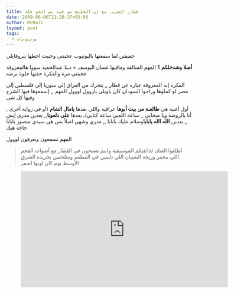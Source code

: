 ```yaml
---
title: قطار العرب, مع إن الخليج مو فيه بس الجو فلة
date: 2009-06-06T21:20:37+03:00
author: Mo9a7i
layout: post
tags:
  - يوتيوبات
---
```


حقيقتن لما سمعتها باليوتيوب عجبتني وحبيت احطها ببروفايلي

**أصلا وشدخلكم ؟**
المهم السالفة ومافيها
غسان اليوسف + دينا عبدالحميد سووا هالمعزوفة عجبتني مرة والفكرة حقتها حلوة برضه

الفكرة إنه المعزوفة عبارة عن قطار ,, يتحرك من العراق إلى سوريا إلى فلسطين إلى مصر لو كملوها وراحوا السودان كان ياويلي يازوول لووول
المهم ,, إسمعوها فيها الشرح وفيها كل شي

أول أغنية هي **طالعـة من بيت أبوها** عراقية واللي بعدها **يامال الشام** (أو في رواية أخرى , أنا بالروضة ويا صحابي ,, ساعة اللعبي ساعة كتابي)ـ
بعدها **على دلعونا**,, بعدين  مدري إيش ,, بعدين **الله الله يابابا**وسلام عليك يابابا ,, مدري وشهي اصلاً بس هي  سيدي منصور يابابا حاجة هيك

المهم تسمعون وتعرفون لووول

> أطلقوا العنان لذائقتكم الموسيقية وانتم تسبحون في القطار مع أصوات الفحم اللي مجمر وريحة الشيبان اللي نايمين في  المطعم ومتلحفين بجريدة الشرق الأوسط يوم كان لونها اصفر

<figure class="video_container">
  <iframe width="560" height="315" src="https://www.youtube.com/embed/O1s3YCQ7sYU" frameborder="0" allow="accelerometer; autoplay; clipboard-write; encrypted-media; gyroscope; picture-in-picture" allowfullscreen></iframe>
</figure>
